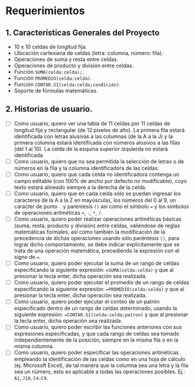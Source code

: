 # Requerimientos

## 1. Características Generales del Proyecto

+ 10 x 10 celdas de longitud fija.
+ Ubicación cartesiana de celdas (letra: columna, número: fila).
+ Operaciones de suma y resta entre celdas.
+ Operaciones de producto y división entre celdas.
+ Función `SUMA(celda:celda);`.
+ Función `PROMEDIO(celda:celda)`.
+ Función `CONTAR.SI(celda:celda;condición)`.
+ Soporte de fórmulas matemáticas.

## 2. Historias de usuario.

+ [ ] Como usuario, quiero ver una tabla de 11 celdas por 11 celdas de longitud fija y rectangular (de 12 píxeles de alto). La primera fila estará identificada con letras alusivas a las columnas (de la A a la J) y la primera columna estará identificada con números alusivos a las filas (del 1 al 10). La celda de la esquina superior izquierda no estará identificada.
+ [ ] Como usuario, quiero que no sea permitida la selección de letras o de números en la fila y la columna identificadora de las celdas.
+ [ ] Como usuario, quiero que cada celda no identificadora contenga un campo editable (con 100% de ancho por defecto no modificable), cuyo texto estará alineado siempre a la derecha de la celda.
+ [ ] Como usuario, quiero que en cada celda sólo se puedan ingresar los caracteres de la A a la Z en mayúsculas, los números del 0 al 9, un caracter de punto `.` y paréntesis `()` así como el símbolo `=` y los símbolos de operaciones aritméticas `+`, `-`, `*`, `/`.
+ [ ] Como usuario, quiero poder realizar operaciones aritméticas básicas (suma, resta, producto y división) entre celdas, valiéndose de reglas matemáticas formales, así como también la modificación de la precedencia de dichas operaciones usando sólo paréntesis `()`, para lograr dicho comportamiento, se debe indicar explícitamente que se trata de una operación matemática, precediendo la expresión con el signo de `=`.
+ [ ] Como usuario, quiero poder ejecutar la suma de un rango de celdas especificando la siguiente expresión: `=SUMA(celda:celda)` y que al presionar la tecla enter, dicha operación sea realizada.
+ [ ] Como usuario, quiero poder ejecutar el promedio de un rango de celdas especificando la siguiente expresión: `=PROMEDIO(celda:celda)` y que al presionar la tecla enter, dicha operación sea realizada.
+ [ ] Como usuario, quiero poder ejecutar el conteo de un patrón especificado dentro de un rango de celdas determinado, usando la siguiente expresión: `=CONTAR.SI(celda:celda;patron)` y que al presionar la tecla enter, dicha operación sea realizada.
+ [ ] Como usuario, quiero poder escribir las funciones anteriores con sus expresiones especificadas, y que cada rango de celdas sea tomado independientemente de la posición, siempre en la misma fila o en la misma columna.
+ [ ] Como usuario, quiero poder especificar las operaciones aritméticas empleando la identificación de las celdas como en una hoja de cálculo (ej. Microsoft Excel), de tal manera que la columna sea una letra y la fila sea un número, esto es aplicable a todas las operaciones posibles. Ej.: `A1`, `J10`, `C4:C9`.
